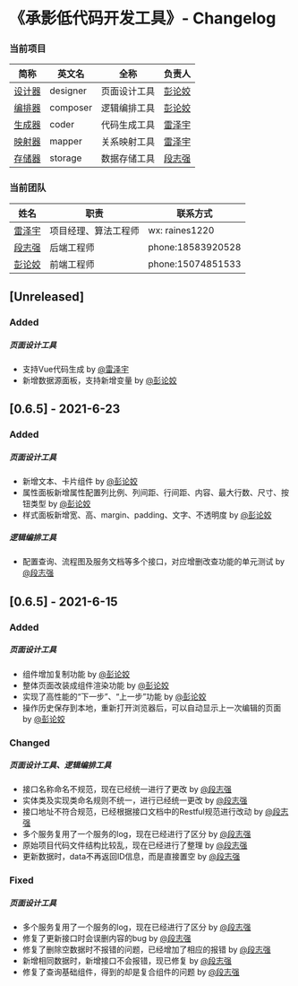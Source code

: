 # 《承影低代码开发工具》- Changelog
[raines]:http://192.168.18.23/zeylei
[duanzhiqiang]:http://192.168.18.23/duanzhiqiang
[penglunjiao]:http://192.168.18.23/penglunjiao
[coder]:http://192.168.18.23/rdcenter/algorithm/ChengYing-Backend-Coder
[storage]:http://192.168.18.23/rdcenter/algorithm/storage
[mapper]:http://192.168.18.23/rdcenter/algorithm/ChengYing-Backend-Mapper
[composer]:http://192.168.18.23/rdcenter/algorithm/ChengYing-Frontend-Composer
[designer]:http://192.168.18.23/rdcenter/algorithm/ChengYing-Frontend-Designer
### 当前项目
简称|英文名|全称|负责人
-|-|-|-
[设计器][designer]| designer| 页面设计工具|[彭论姣][penglunjiao]
[编排器][composer]| composer| 逻辑编排工具|[彭论姣][penglunjiao]
[生成器][coder]| coder| 代码生成工具|[雷泽宇][raines]
[映射器][mapper]| mapper| 关系映射工具|[雷泽宇][raines]
[存储器][storage]| storage| 数据存储工具|[段志强][duanzhiqiang]
### 当前团队
姓名|职责|联系方式
-|-|-
[雷泽宇][raines]| 项目经理、算法工程师|wx: raines1220
[段志强][duanzhiqiang]| 后端工程师|phone:18583920528
[彭论姣][penglunjiao]| 前端工程师|phone:15074851533

## [Unreleased]
### Added
##### 页面设计工具
- 支持Vue代码生成 by [@雷泽宇][raines]
- 新增数据源面板，支持新增变量 by [@彭论姣][penglunjiao]

## [0.6.5] - 2021-6-23
### Added
##### 页面设计工具
- 新增文本、卡片组件 by [@彭论姣][penglunjiao]
- 属性面板新增属性配置列比例、列间距、行间距、内容、最大行数、尺寸、按钮类型 by [@彭论姣][penglunjiao]
- 样式面板新增宽、高、margin、padding、文字、不透明度 by [@彭论姣][penglunjiao]

##### 逻辑编排工具
- 配置查询、流程图及服务文档等多个接口，对应增删改查功能的单元测试 by [@段志强][duanzhiqiang]

## [0.6.5] - 2021-6-15
### Added
##### 页面设计工具
- 组件增加复制功能 by [@彭论姣][penglunjiao]
- 整体页面改装成组件渲染功能 by [@彭论姣][penglunjiao]
- 实现了高性能的“下一步”、“上一步”功能 by [@彭论姣][penglunjiao]
- 操作历史保存到本地，重新打开浏览器后，可以自动显示上一次编辑的页面 by [@彭论姣][penglunjiao]

### Changed
##### 页面设计工具、逻辑编排工具
- 接口名称命名不规范，现在已经统一进行了更改 by [@段志强][duanzhiqiang]
- 实体类及实现类命名规则不统一，进行已经统一更改 by [@段志强][duanzhiqiang]
- 接口地址不符合规范，已经根据接口文档中的Restful规范进行改动 by [@段志强][duanzhiqiang]
- 多个服务复用了一个服务的log，现在已经进行了区分 by [@段志强][duanzhiqiang]
- 原始项目代码文件结构比较乱，现在已经进行了整理 by [@段志强][duanzhiqiang]
- 更新数据时，data不再返回ID信息，而是直接置空 by [@段志强][duanzhiqiang]
### Fixed
##### 页面设计工具
- 多个服务复用了一个服务的log，现在已经进行了区分 by [@段志强][duanzhiqiang]
- 修复了更新接口时会误删内容的bug by [@段志强][duanzhiqiang]
- 修复了删除空数据时不报错的问题，已经增加了相应的报错 by [@段志强][duanzhiqiang]
- 新增相同数据时，新增接口不会报错，现已修复 by [@段志强][duanzhiqiang]
- 修复了查询基础组件，得到的却是复合组件的问题 by [@段志强][duanzhiqiang]

